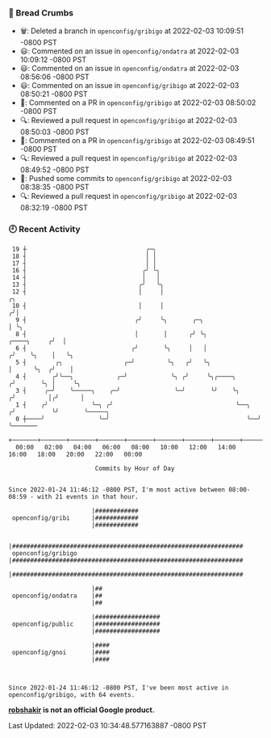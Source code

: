 ### 🍞 Bread Crumbs

 * 🗑: Deleted a branch in `openconfig/gribigo` at 2022-02-03 10:09:51 -0800 PST
 * 😃: Commented on an issue in `openconfig/ondatra` at 2022-02-03 10:09:12 -0800 PST
 * 😃: Commented on an issue in `openconfig/ondatra` at 2022-02-03 08:56:06 -0800 PST
 * 😃: Commented on an issue in `openconfig/gribigo` at 2022-02-03 08:50:21 -0800 PST
 * 💬: Commented on a PR in  `openconfig/gribigo` at 2022-02-03 08:50:02 -0800 PST
 * 🔍: Reviewed a pull request in  `openconfig/gribigo` at 2022-02-03 08:50:03 -0800 PST
 * 💬: Commented on a PR in  `openconfig/gribigo` at 2022-02-03 08:49:51 -0800 PST
 * 🔍: Reviewed a pull request in  `openconfig/gribigo` at 2022-02-03 08:49:52 -0800 PST
 * 🚢: Pushed some commits to `openconfig/gribigo` at 2022-02-03 08:38:35 -0800 PST
 * 🔍: Reviewed a pull request in  `openconfig/gribigo` at 2022-02-03 08:32:19 -0800 PST

### 🕘 Recent Activity
```
 19 ┼                                 ╭─╮
 18 ┤                                 │ │
 17 ┤                                 │ │
 16 ┤                                ╭╯ ╰╮
 14 ┤                                │   │
 13 ┤                               ╭╯   ╰╮
 12 ┤                               │     │                                           ╭╮
 10 ┤                               │     │                                          ╭╯│
  9 ┤                              ╭╯     ╰╮       ╭─╮                               │ ╰╮
  8 ┤                              │       │      ╭╯ ╰╮                  ╭────╮     ╭╯  │
  6 ┤                             ╭╯       ╰╮     │   │                 ╭╯    ╰╮    │   ╰╮
  5 ┤        ╭╮                 ╭─╯         ╰╮   ╭╯   ╰╮                │      ╰╮  ╭╯    │
  4 ┤       ╭╯╰──╮            ╭─╯            ╰╮ ╭╯     ╰╮╭────╮        ╭╯       ╰╮ │     ╰╮
  3 ┤     ╭─╯    ╰─────╮    ╭─╯               ╰─╯       ╰╯    ╰╮      ╭╯         │╭╯      │
  1 ┤    ╭╯            ╰─╮ ╭╯                                  ╰──╮  ╭╯          ╰╯       ╰─────╮
  0 ┼────╯               ╰─╯                                      ╰──╯                          ╰───────
    +───────+───────+───────+───────+───────+───────+───────+───────+───────+───────+───────+───────+────
  00:00   02:00   04:00   06:00   08:00   10:00   12:00   14:00   16:00   18:00   20:00   22:00   00:00   

						Commits by Hour of Day


Since 2022-01-24 11:46:12 -0800 PST, I'm most active between 08:00-08:59 - with 21 events in that hour.

```



```
                       |############
 openconfig/gribi      |############
                       |############

                       |################################################################
 openconfig/gribigo    |################################################################
                       |################################################################

                       |##
 openconfig/ondatra    |##
                       |##

                       |##################
 openconfig/public     |##################
                       |##################

                       |####
 openconfig/gnoi       |####
                       |####



Since 2022-01-24 11:46:12 -0800 PST, I've been most active in openconfig/gribigo, with 64 events.

```
**[robshakir](mailto:robjs@google.com) is not an official Google product.**  


Last Updated: 2022-02-03 10:34:48.577163887 -0800 PST
